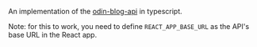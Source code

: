 An implementation of the [odin-blog-api](https://github.com/LedaThemis/odin-blog-api) in typescript.

Note: for this to work, you need to define `REACT_APP_BASE_URL` as the API's base URL in the React app.